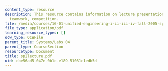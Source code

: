 ```yaml
---
content_type: resource
description: This resource contains information on lecture presentation on requirements,
  teamwork, competition.
file: /media/courses/16-01-unified-engineering-i-ii-iii-iv-fall-2005-spring-2006/cbe56ad5047e0b1ce18951031c1edb5d_sp2lecture.pdf
file_type: application/pdf
learning_resource_types: []
ocw_type: OCWFile
parent_title: Systems/Labs 04
parent_type: CourseSection
resourcetype: Document
title: sp2lecture.pdf
uid: cbe56ad5-047e-0b1c-e189-51031c1edb5d
---
```

